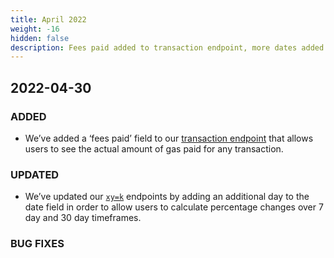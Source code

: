 ```yaml
---
title: April 2022
weight: -16
hidden: false
description: Fees paid added to transaction endpoint, more dates added to XY=K
---
```

 
## 2022-04-30

### ADDED
- We’ve added a ‘fees paid’ field to our [transaction endpoint](https://www.covalenthq.com/docs/api/#/0/Get%20transactions%20for%20address/USD/1) that allows users to see the actual amount of gas paid for any transaction. 

### UPDATED
- We’ve updated our [`xy=k`](https://www.covalenthq.com/docs/api/#/0/0/USD/1) endpoints by adding an additional day to the date field in order to allow users to calculate percentage changes over 7 day and 30 day timeframes. 

### BUG FIXES

